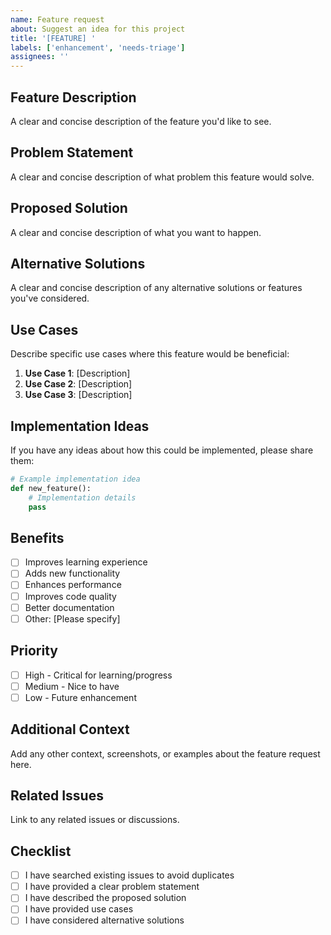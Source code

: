 ```yaml
---
name: Feature request
about: Suggest an idea for this project
title: '[FEATURE] '
labels: ['enhancement', 'needs-triage']
assignees: ''
---
```


## Feature Description
A clear and concise description of the feature you'd like to see.

## Problem Statement
A clear and concise description of what problem this feature would solve.

## Proposed Solution
A clear and concise description of what you want to happen.

## Alternative Solutions
A clear and concise description of any alternative solutions or features you've considered.

## Use Cases
Describe specific use cases where this feature would be beneficial:

1. **Use Case 1**: [Description]
2. **Use Case 2**: [Description]
3. **Use Case 3**: [Description]

## Implementation Ideas
If you have any ideas about how this could be implemented, please share them:

```python
# Example implementation idea
def new_feature():
    # Implementation details
    pass
```

## Benefits
- [ ] Improves learning experience
- [ ] Adds new functionality
- [ ] Enhances performance
- [ ] Improves code quality
- [ ] Better documentation
- [ ] Other: [Please specify]

## Priority
- [ ] High - Critical for learning/progress
- [ ] Medium - Nice to have
- [ ] Low - Future enhancement

## Additional Context
Add any other context, screenshots, or examples about the feature request here.

## Related Issues
Link to any related issues or discussions.

## Checklist
- [ ] I have searched existing issues to avoid duplicates
- [ ] I have provided a clear problem statement
- [ ] I have described the proposed solution
- [ ] I have provided use cases
- [ ] I have considered alternative solutions
